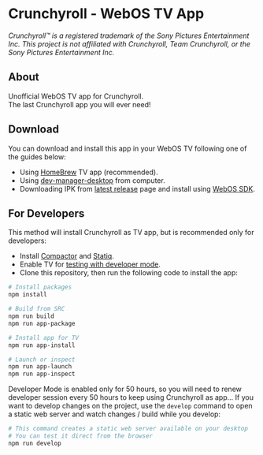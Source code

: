 # Crunchyroll - WebOS TV App

*Crunchyroll&trade; is a registered trademark of the Sony Pictures Entertainment Inc. This project is not affiliated with Crunchyroll, Team Crunchyroll, or the Sony Pictures Entertainment Inc.*

## About

Unofficial WebOS TV app for Crunchyroll.\
The last Crunchyroll app you will ever need!

## Download

You can download and install this app in your WebOS TV following one of the guides below:

- Using [HomeBrew](https://www.webosbrew.org) TV app (recommended).
- Using [dev-manager-desktop](https://github.com/webosbrew/dev-manager-desktop) from computer.
- Downloading IPK from [latest release](https://github.com/mateussouzaweb/crunchyroll-webos/releases/latest) page and install using [WebOS SDK](<https://webostv.developer.lge.com/sdk/installation/>).

## For Developers

This method will install Crunchyroll as TV app, but is recommended only for developers:

- Install [Compactor](<https://github.com/mateussouzaweb/compactor/>) and [Statiq](<https://github.com/mateussouzaweb/statiq/>).
- Enable TV for [testing with developer mode](<https://webostv.developer.lge.com/develop/app-test/>).
- Clone this repository, then run the following code to install the app:

```bash
# Install packages
npm install

# Build from SRC
npm run build
npm run app-package

# Install app for TV
npm run app-install

# Launch or inspect
npm run app-launch
npm run app-inspect
```

Developer Mode is enabled only for 50 hours, so you will need to renew developer session every 50 hours to keep using Crunchyroll as app... If you want to develop changes on the project, use the ``develop`` command to open a static web server and watch changes / build while you develop:

```bash
# This command creates a static web server available on your desktop
# You can test it direct from the browser
npm run develop
```
